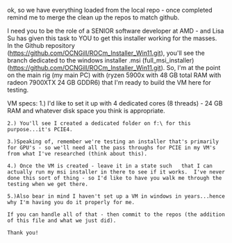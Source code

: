 ok, so we have everything loaded from the local repo - once completed remind me to merge the clean up the repos to match github.

I need you to be the role of a SENIOR software developer at AMD - and Lisa Su has given this task to YOU to get this installer working for the masses.   
In the Github repository (https://github.com/OCNGill/ROCm_Installer_Win11.git), you'll see the branch dedicated to the windows installer .msi (full_msi_installer)(https://github.com/OCNGill/ROCm_Installer_Win11.git).  So, I'm at the point on the main rig (my main PC) with (ryzen 5900x with 48 GB total RAM with radeon 7900XTX 24 GB GDDR6) that I'm ready to build the VM here for testing.  

VM specs:
	1.) I'd like to set it up with 4 dedicated cores (8 threads) - 24 GB RAM and whatever disk space you 	think is appropriate.  

	2.) You'll see I created a dedicated folder on f:\ for this purpose...it's PCIE4.  
	
	3.)Speaking of, remember we're testing an installer that's primarily for GPU's - so we'll need all the pass throughs for PCIE in my VM's from what I've researched (think about this).  
	
	4.) Once the VM is created - leave it in a state such 	that I can actually run my msi installer in there to see if it works.  I've never done this sort of thing - so I'd like to have you walk me through the testing when we get there.  
	
	5.)Also bear in mind I haven't set up a VM in windows in years...hence why I'm having you do it properly for me.
	
	If you can handle all of that - then commit to the repos (the addition of this file and what we just did).
	
	Thank you!
	